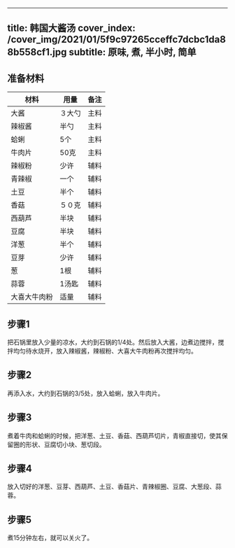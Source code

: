 
---
title: 韩国大酱汤
cover_index: /cover_img/2021/01/5f9c97265cceffc7dcbc1da88b558cf1.jpg
subtitle: 原味, 煮, 半小时, 简单
---

## 准备材料

| 材料     | 用量 | 备注|
| ------- | ----- | --- |
| 大酱 | ３大勺| 主料 |
| 辣椒酱 | 半勺| 主料 |
| 蛤蜊 | 5个| 主料 |
| 牛肉片 | 50克| 主料 |
| 辣椒粉 | 少许| 辅料 |
| 青辣椒 | 一个| 辅料 |
| 土豆 | 半个| 辅料 |
| 香菇 | ５０克| 辅料 |
| 西葫芦 | 半块| 辅料 |
| 豆腐 | 半块| 辅料 |
| 洋葱 | 半个| 辅料 |
| 豆芽 | 少许| 辅料 |
| 葱 | 1根| 辅料 |
| 蒜蓉 | 1汤匙| 辅料 |
| 大喜大牛肉粉 | 适量| 辅料 |

## 步骤1

把石锅里放入少量的凉水，大约到石锅的1/4处。然后放入大酱，边煮边搅拌，搅拌均匀待水烧开，放入辣椒酱，辣椒粉、大喜大牛肉粉再次搅拌均匀。

## 步骤2

再添入水，大约到石锅的3/5处，放入蛤蜊，放入牛肉片。

## 步骤3

煮着牛肉和蛤蜊的时候，把洋葱、土豆、香菇、西葫芦切片，青椒直接切，使其保留圈的形状、豆腐切小块、葱切段。

## 步骤4

放入切好的洋葱、豆芽、西葫芦、土豆、香菇片、青辣椒圈、豆腐、大葱段、蒜蓉。

## 步骤5

煮15分钟左右，就可以关火了。


